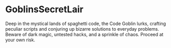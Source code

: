 # GoblinsSecretLair
Deep in the mystical lands of spaghetti code, the Code Goblin lurks, crafting peculiar scripts and conjuring up bizarre solutions to everyday problems. Beware of dark magic, untested hacks, and a sprinkle of chaos. Proceed at your own risk.
